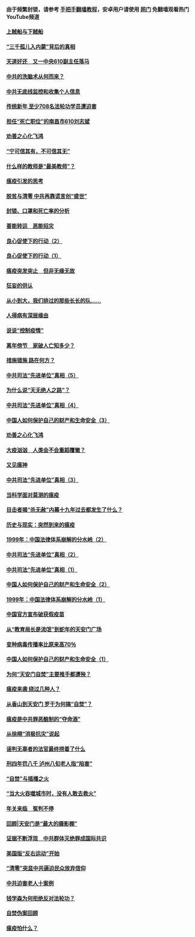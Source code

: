#### 由于频繁封锁，请参考 [手把手翻墙教程](https://github.com/gfw-breaker/guides/wiki/)，安卓用户请使用 [网门](https://github.com/gfw-breaker/nogfw/blob/master/dl.md?t=03200100) 免翻墙观看热门YouTube频道 

#### [上贼船与下贼船](../pages/19/422276.md?t=03200100) 

#### [“三千孤儿入内蒙”背后的真相](../pages/19/422229.md?t=03200100) 

#### [天道好还　又一中央610副主任落马](../pages/19/422155.md?t=03200100) 

#### [中共的洗脑术从何而来？](../pages/19/422154.md?t=03200100) 

#### [中共无底线监控和收集个人信息](../pages/19/422039.md?t=03200100) 

#### [传统新年 至少708名法轮功学员遭迫害](../pages/19/421946.md?t=03200100) 

#### [担任“死亡职位”的南昌市610刘志斌](../pages/19/421957.md?t=03200100) 

#### [劝善之心化飞鸿](../pages/19/421164.md?t=03200100) 

#### [“宁可信其有，不可信其无”](../pages/19/421691.md?t=03200100) 

#### [什么样的教师是“最美教师”？](../pages/19/421755.md?t=03200100) 

#### [瘟疫引发的思考](../pages/19/421594.md?t=03200100) 

#### [脱贫与清零 中共再靠谎言创“盛世”](../pages/19/421590.md?t=03200100) 

#### [封锁、口罩和死亡率的分析](../pages/19/421495.md?t=03200100) 

#### [善能转运　恶能招灾](../pages/19/421334.md?t=03200100) 

#### [良心促使下的行动（2）](../pages/19/421361.md?t=03200100) 

#### [良心促使下的行动（1）](../pages/19/421302.md?t=03200100) 

#### [瘟疫突发突止　但非无缘无故](../pages/19/421281.md?t=03200100) 

#### [狂妄的供认](../pages/19/421199.md?t=03200100) 

#### [从小到大，我们排过的那些长长的队……](../pages/19/421243.md?t=03200100) 

#### [人得病有深层缘由](../pages/19/420864.md?t=03200100) 

#### [说说“控制疫情”](../pages/19/420831.md?t=03200100) 

#### [离年傍节　家破人亡知多少？](../pages/19/420563.md?t=03200100) 

#### [措施错施  路在何方？](../pages/19/420076.md?t=03200100) 

#### [中共司法“先进单位”真相（5）](../pages/19/419453.md?t=03200100) 

#### [为什么说“天无绝人之路”？](../pages/19/419618.md?t=03200100) 

#### [中共司法“先进单位”真相（4）](../pages/19/419452.md?t=03200100) 

#### [中国人如何保护自己的财产和生命安全（3）](../pages/19/419405.md?t=03200100) 

#### [劝善之心化飞鸿](../pages/19/418758.md?t=03200100) 

#### [大疫汹汹　人类会不会重蹈覆辙？](../pages/19/419691.md?t=03200100) 

#### [又见瘟神](../pages/19/419225.md?t=03200100) 

#### [中共司法“先进单位”真相（3）](../pages/19/419451.md?t=03200100) 

#### [当科学面对莫测的瘟疫](../pages/19/419625.md?t=03200100) 

#### [目击者揭“杀无赦”内幕十九年过去都发生了什么？](../pages/19/419617.md?t=03200100) 

#### [历史与现实：突然到来的瘟疫](../pages/19/419619.md?t=03200100) 

#### [1999年：中国法律体系崩解的分水岭（2）](../pages/19/419455.md?t=03200100) 

#### [中共司法“先进单位”真相（2）](../pages/19/419450.md?t=03200100) 

#### [中共司法“先进单位”真相（1）](../pages/19/419449.md?t=03200100) 

#### [中国人如何保护自己的财产和生命安全（2）](../pages/19/419404.md?t=03200100) 

#### [1999年：中国法律体系崩解的分水岭（1）](../pages/19/419454.md?t=03200100) 

#### [中国官方宣布破获假疫苗](../pages/19/419504.md?t=03200100) 

#### [从“教育局长是流氓”到蛇年的天安门广场](../pages/19/419470.md?t=03200100) 

#### [变种病毒传播率比原来高70％](../pages/19/419456.md?t=03200100) 

#### [中国人如何保护自己的财产和生命安全（1）](../pages/19/419403.md?t=03200100) 

#### [为何“天安门自焚”主要推手都遭殃？](../pages/19/419348.md?t=03200100) 

#### [瘟疫来袭 绕过几种人？](../pages/19/419349.md?t=03200100) 

#### [从香山到天安门 罗干为何搞“自焚”？](../pages/19/419270.md?t=03200100) 

#### [瘟疫是中共罪恶酿制的“夺命酒”](../pages/19/419223.md?t=03200100) 

#### [从徐栩“消极抗灾”说起](../pages/19/419224.md?t=03200100) 

#### [诬判无辜者的法官最终捞着了什么](../pages/19/419268.md?t=03200100) 

#### [刑四年罚八千 泸州八旬老人指“陷害”](../pages/19/419232.md?t=03200100) 

#### [“自焚”与插播之火](../pages/19/419226.md?t=03200100) 

#### [“当大火吞噬城市时，没有人敢去救火”](../pages/19/419077.md?t=03200100) 

#### [年关来临　冤判不停](../pages/19/419093.md?t=03200100) 

#### [回顾|天安门是“最大的摄影棚”](../pages/19/380866.md?t=03200100) 

#### [证据不断浮现　中共群体灭绝罪成国际共识](../pages/19/419031.md?t=03200100) 

#### [美国版“反右运动”开始](../pages/19/419030.md?t=03200100) 

#### [“清零”突显中共逼迫民众放弃信仰](../pages/19/418995.md?t=03200100) 

#### [中共迫害老人十案例](../pages/19/418831.md?t=03200100) 

#### [钱学森为何拒绝反对法轮功？](../pages/19/418905.md?t=03200100) 

#### [自焚伪案回顾](../pages/19/418799.md?t=03200100) 

#### [瘟疫怕什么？](../pages/19/418800.md?t=03200100) 

